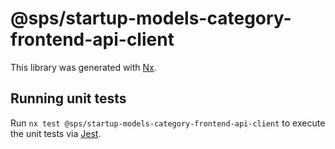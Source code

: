 # @sps/startup-models-category-frontend-api-client

This library was generated with [Nx](https://nx.dev).

## Running unit tests

Run `nx test @sps/startup-models-category-frontend-api-client` to execute the unit tests via [Jest](https://jestjs.io).
